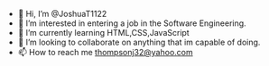 - 👋 Hi, I’m @JoshuaT1122
- 👀 I’m interested in entering a job in the Software Engineering.
- 🌱 I’m currently learning HTML,CSS,JavaScript
- 💞️ I’m looking to collaborate on anything that im capable of doing.
- 📫 How to reach me thompsonj32@yahoo.com

<!---
JoshuaT1122/JoshuaT1122 is a ✨ special ✨ repository because its `README.md` (this file) appears on your GitHub profile.
You can click the Preview link to take a look at your changes.
--->
